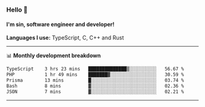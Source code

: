 ### Hello 👋
#### I'm sin, software engineer and developer!

**Languages I use:** TypeScript, C, C++ and Rust

---
📊 **Monthly development breakdown**

<!--START_SECTION:waka-->

```txt
TypeScript    3 hrs 23 mins   ██████████████▒░░░░░░░░░░   56.67 %
PHP           1 hr 49 mins    ███████▓░░░░░░░░░░░░░░░░░   30.59 %
Prisma        13 mins         █░░░░░░░░░░░░░░░░░░░░░░░░   03.74 %
Bash          8 mins          ▓░░░░░░░░░░░░░░░░░░░░░░░░   02.36 %
JSON          7 mins          ▓░░░░░░░░░░░░░░░░░░░░░░░░   02.21 %
```

<!--END_SECTION:waka-->

---
